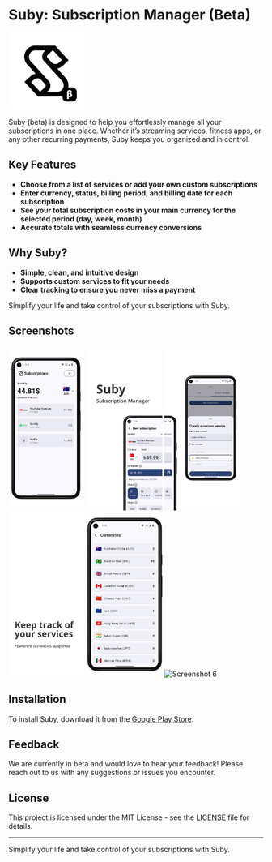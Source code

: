 # Suby: Subscription Manager (Beta)

<img src="screenshots/ic_launcher-playstore-beta.png" alt="Suby Logo" width="150">

Suby (beta) is designed to help you effortlessly manage all your subscriptions in one place. Whether it’s streaming services, fitness apps, or any other recurring payments, Suby keeps you organized and in control.

## Key Features

- **Choose from a list of services or add your own custom subscriptions**
- **Enter currency, status, billing period, and billing date for each subscription**
- **See your total subscription costs in your main currency for the selected period (day, week, month)**
- **Accurate totals with seamless currency conversions**

## Why Suby?

- **Simple, clean, and intuitive design**
- **Supports custom services to fit your needs**
- **Clear tracking to ensure you never miss a payment**

Simplify your life and take control of your subscriptions with Suby.

## Screenshots

<p float="left">
  <img src="screenshots/0.png" alt="Screenshot 1" width="150" />
  <img src="screenshots/1.png" alt="Screenshot 2" width="150" />
  <img src="screenshots/2.png" alt="Screenshot 3" width="150" />
  <img src="screenshots/3.png" alt="Screenshot 4" width="150" />
  <img src="screenshots/4.png" alt="Screenshot 5" width="150" />
  <img src="screenshots/5.png" alt="Screenshot 6" width="150" />
</p>

## Installation

To install Suby, download it from the [Google Play Store](https://play.google.com/store/apps/details?id=com.merkost.suby).

## Feedback

We are currently in beta and would love to hear your feedback! Please reach out to us with any suggestions or issues you encounter.

## License

This project is licensed under the MIT License - see the [LICENSE](LICENSE) file for details.

---

Simplify your life and take control of your subscriptions with Suby.

